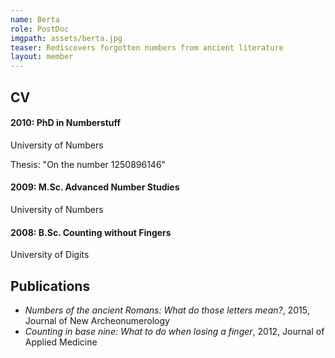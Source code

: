 ```yaml
---
name: Berta
role: PostDoc
imgpath: assets/berta.jpg
teaser: Rediscovers forgotten numbers from ancient literature
layout: member
---
```


## CV
#### 2010: PhD in Numberstuff
University of Numbers

Thesis: "On the number 1250896146"

#### 2009: M.Sc. Advanced Number Studies
University of Numbers

#### 2008: B.Sc. Counting without Fingers
University of Digits

## Publications  

- *Numbers of the ancient Romans: What do those letters mean?*, 2015,
  Journal of New Archeonumerology
- *Counting in base nine: What to do when losing a finger*, 2012, Journal of
  Applied Medicine